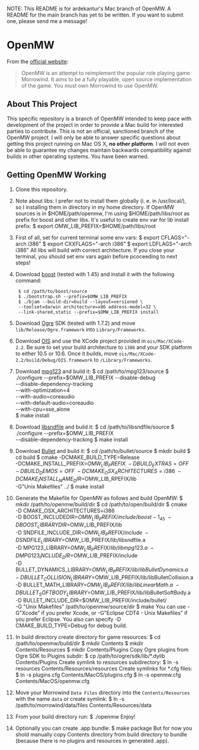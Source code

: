 NOTE: This README is for ardekantur's Mac branch of OpenMW. A README
for the main branch has yet to be written. If you want to submit one,
please send me a message!

OpenMW
======

From the [official website][]:

> OpenMW is an attempt to reimplement the popular role playing game
  Morrowind. It aims to be a fully playable, open source
  implementation of the game. You must own Morrowind to use OpenMW.


About This Project
------------------

This specific repository is a branch of OpenMW intended to keep pace
with development of the project in order to provide a Mac build for
interested parties to contribute. This is not an official, sanctioned
branch of the OpenMW project. I will only be able to answer specific
questions about getting this project running on Mac OS X, **no other
platform**. I will not even be able to guarantee my changes maintain
backwards compatibility against builds in other operating systems. You
have been warned.


Getting OpenMW Working
----------------------

1. Clone this repository.
2. Note about libs: I prefer not to install them globally (i. e. in /usr/local/), so I installing them in directory in my home directory. If OpenMW sources is in $HOME/path/openmw, I'm using $HOME/path/libs/root as prefix for boost and other libs.
  It's useful to create env var for lib install prefix:
        $ export OMW_LIB_PREFIX=$HOME/path/libs/root

3. First of all, set for current terminal some env vars:
        $ export CFLAGS="-arch i386"
        $ export CXXFLAGS="-arch i386"
        $ export LDFLAGS="-arch i386"
  All libs will build with correct architecture.
  If you close your terminal, you should set env vars again before pcoceeding to next steps!

4. Download [boost][] (tested with 1.45) and install it with the following command:

        $ cd /path/to/boost/source
        $ ./bootstrap.sh --prefix=$OMW_LIB_PREFIX
        $ ./bjam --build-dir=build --layout=versioned \
        --toolset=darwin architecture=x86 address-model=32 \
        --link-shared,static --prefix=$OMW_LIB_PREFIX install


5. Download [Ogre][] SDK (tested with 1.7.2) and move `lib/Release/Ogre.framework` into
  `Library/Frameworks`.

6. Download [OIS][] and use the XCode project provided in
   `ois/Mac/XCode-2.2`. Be sure to set your build architecture to
   `i386` and your SDK platform to either 10.5 or 10.6. Once it
   builds, move `ois/Mac/XCode-2.2/build/Debug/OIS.framework` to
   `/Library/Frameworks`.

7. Download [mpg123][] and build it:
        $ cd /path/to/mpg123/source
        $ ./configure --prefix=$OMW_LIB_PREFIX --disable-debug \
        --disable-dependency-tracking \
        --with-optimization=4 \
        --with-audio=coreaudio \
        --with-default-audio=coreaudio \
        --with-cpu=sse_alone \
        $ make install

8. Download [libsndfile][] and build it:
        $ cd /path/to/libsndfile/source
        $ ./configure --prefix=$OMW_LIB_PREFIX \
        --disable-dependency-tracking
        $ make install

9. Download [Bullet][] and build it:
        $ cd /path/to/bullet/source
        $ mkdir build
        $ cd build
        $ cmake -DCMAKE_BUILD_TYPE=Release \
        -DCMAKE_INSTALL_PREFIX=$OMW_LIB_PREFIX \
        -DBUILD_EXTRAS=OFF \
        -DBUILD_DEMOS=OFF \
        -DCMAKE_OSX_ARCHITECTURES=i386 \
        -DCMAKE_INSTALL_NAME_DIR=$OMW_LIB_RPEFIX/lib \
        -G"Unix Makefiles" ../
        $ make install

10. Generate the Makefile for OpenMW as follows and build OpenMW:
        $ mkdir /path/to/openmw/build/dir
        $ cd /path/to/open/build/dir
        $ cmake \
        -D CMAKE_OSX_ARCHITECTURES=i386 \
        -D BOOST_INCLUDEDIR=$OMW_LIB_PREFIX/include/boost-1_45 \
        -D BOOST_LIBRARYDIR=$OMW_LIB_PREFIX/lib \
        -D SNDFILE_INCLUDE_DIR=$OMW_LIB_PREFIX/include \
        -D SNDFILE_LIBRARY=$OMW_LIB_PREFIX/lib/libsndfile.a \
        -D MPG123_LIBRARY=$OMW_LIB_PREFIX/lib/libmpg123.a \
        -D MPG123_INCLUDE_DIR=$OMW_LIB_PREFIX/include \
        -D BULLET_DYNAMICS_LIBRARY=$OMW_LIB_PREFIX/lib/libBulletDynamics.a \
        -D BULLET_COLLISION_LIBRARY=$OMW_LIB_PREFIX/lib/libBulletCollision.a \
        -D BULLET_MATH_LIBRARY=$OMW_LIB_PREFIX/lib/libLinearMath.a \
        -D BULLET_SOFTBODY_LIBRARY=$OMW_LIB_PREFIX/lib/libBulletSoftBody.a \
        -D BULLET_INCLUDE_DIR=$OMW_LIB_PREFIX/include/bullet/ \
        -G "Unix Makefiles" /path/to/openmw/source/dir
        $ make
    You can use -G"Xcode" if you prefer Xcode, or -G"Eclipse CDT4 - Unix Makefiles"
    if you prefer Eclipse. You also can specify -D CMAKE_BUILD_TYPE=Debug for debug
    build.
        
11. In build directory create directory for game resources:
        $ cd /path/to/openmw/build/dir
        $ mkdir Contents
        $ mkdir Contents/Resources
        $ mkdir Contents/Plugins
    Copy Ogre plugins from Ogre SDK to Plugins subdir:
        $ cp /path/to/ogre/sdk/lib/*.dylib Contents/Plugins
    Create symlink to resources subdirectory:
        $ ln -s resources Contents/Resources/resources
    Create symlinks for *.cfg files:
        $ ln -s plugins.cfg Contents/MacOS/plugins.cfg
        $ ln -s openmw.cfg Contents/MacOS/openmw.cfg

12. Move your Morrowind `Data Files` directory into the `Contents/Resources`
   with the name `data` or create symlink:
        $ ln -s /path/to/morrowind/data/files Contents/Resources/data

13. From your build directory run:
        $ ./openmw
  Enjoy!

14. Optionally you can create .app bundle:
        $ make package
  But for now you shold manually copy Contents directory from build directory to bundle
  (because there is no plugins and resources in generated .app).
   

[boost]: http://www.boost.org
[Ogre]: http://www.ogre3d.org
[Bullet]: http://bulletphysics.org
[OIS]: http://wgois.sf.net
[mpg123]: http://www.mpg123.de
[libsndfile]: http://www.mega-nerd.com/libsndfile
[official website]: http://openmw.com
[Will Thimbleby's Ogre Framework]: http://www.thimbleby.net/ogre/

